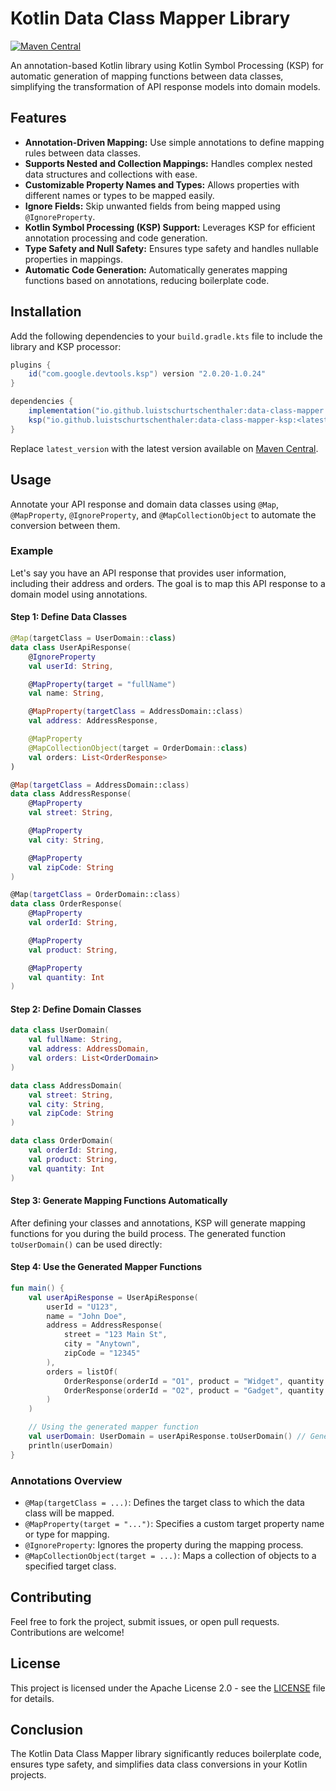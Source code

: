 
# Kotlin Data Class Mapper Library

[![Maven Central](https://img.shields.io/maven-central/v/io.github.luistschurtschenthaler/data-class-mapper.svg?label=Maven%20Central)](https://search.maven.org/search?q=g:io.github.luistschurtschenthaler%20AND%20a:data-class-mapper)

An annotation-based Kotlin library using Kotlin Symbol Processing (KSP) for automatic generation of mapping functions between data classes, simplifying the transformation of API response models into domain models.

## Features

- **Annotation-Driven Mapping:** Use simple annotations to define mapping rules between data classes.
- **Supports Nested and Collection Mappings:** Handles complex nested data structures and collections with ease.
- **Customizable Property Names and Types:** Allows properties with different names or types to be mapped easily.
- **Ignore Fields:** Skip unwanted fields from being mapped using `@IgnoreProperty`.
- **Kotlin Symbol Processing (KSP) Support:** Leverages KSP for efficient annotation processing and code generation.
- **Type Safety and Null Safety:** Ensures type safety and handles nullable properties in mappings.
- **Automatic Code Generation:** Automatically generates mapping functions based on annotations, reducing boilerplate code.

## Installation

Add the following dependencies to your `build.gradle.kts` file to include the library and KSP processor:

```gradle
plugins {
    id("com.google.devtools.ksp") version "2.0.20-1.0.24"
}

dependencies {
    implementation("io.github.luistschurtschenthaler:data-class-mapper:<latest_version>")
    ksp("io.github.luistschurtschenthaler:data-class-mapper-ksp:<latest_version>")
}
```

Replace `latest_version` with the latest version available on [Maven Central](https://search.maven.org/search?q=g:io.github.luistschurtschenthaler%20AND%20a:data-class-mapper).

## Usage

Annotate your API response and domain data classes using `@Map`, `@MapProperty`, `@IgnoreProperty`, and `@MapCollectionObject` to automate the conversion between them.

### Example

Let's say you have an API response that provides user information, including their address and orders. The goal is to map this API response to a domain model using annotations.

#### Step 1: Define Data Classes

```kotlin
@Map(targetClass = UserDomain::class)
data class UserApiResponse(
    @IgnoreProperty
    val userId: String,

    @MapProperty(target = "fullName")
    val name: String,

    @MapProperty(targetClass = AddressDomain::class)
    val address: AddressResponse,

    @MapProperty
    @MapCollectionObject(target = OrderDomain::class)
    val orders: List<OrderResponse>
)

@Map(targetClass = AddressDomain::class)
data class AddressResponse(
    @MapProperty
    val street: String,

    @MapProperty
    val city: String,

    @MapProperty
    val zipCode: String
)

@Map(targetClass = OrderDomain::class)
data class OrderResponse(
    @MapProperty
    val orderId: String,

    @MapProperty
    val product: String,

    @MapProperty
    val quantity: Int
)
```

#### Step 2: Define Domain Classes

```kotlin
data class UserDomain(
    val fullName: String,
    val address: AddressDomain,
    val orders: List<OrderDomain>
)

data class AddressDomain(
    val street: String,
    val city: String,
    val zipCode: String
)

data class OrderDomain(
    val orderId: String,
    val product: String,
    val quantity: Int
)
```

#### Step 3: Generate Mapping Functions Automatically

After defining your classes and annotations, KSP will generate mapping functions for you during the build process. The generated function `toUserDomain()` can be used directly:

#### Step 4: Use the Generated Mapper Functions

```kotlin
fun main() {
    val userApiResponse = UserApiResponse(
        userId = "U123",
        name = "John Doe",
        address = AddressResponse(
            street = "123 Main St",
            city = "Anytown",
            zipCode = "12345"
        ),
        orders = listOf(
            OrderResponse(orderId = "O1", product = "Widget", quantity = 3),
            OrderResponse(orderId = "O2", product = "Gadget", quantity = 5)
        )
    )

    // Using the generated mapper function
    val userDomain: UserDomain = userApiResponse.toUserDomain() // Generated function
    println(userDomain)
}
```

### Annotations Overview

- `@Map(targetClass = ...)`: Defines the target class to which the data class will be mapped.
- `@MapProperty(target = "...")`: Specifies a custom target property name or type for mapping.
- `@IgnoreProperty`: Ignores the property during the mapping process.
- `@MapCollectionObject(target = ...)`: Maps a collection of objects to a specified target class.

## Contributing

Feel free to fork the project, submit issues, or open pull requests. Contributions are welcome!

## License

This project is licensed under the Apache License 2.0 - see the [LICENSE](LICENSE) file for details.

## Conclusion

The Kotlin Data Class Mapper library significantly reduces boilerplate code, ensures type safety, and simplifies data class conversions in your Kotlin projects.

